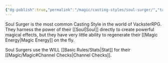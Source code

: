 ```yaml
---
{"dg-publish":true,"permalink":"/magic/casting-styles/soul-surger/","tags":["CastingStyle","WIP"]}
---
```


Soul Surger is the most common Casting Style in the world of VacksterRPG. They harness the power of their [[Soul\|Soul]] directly to create powerful magical effects, but they have very little ability to regenerate their [[Magic Energy\|Magic Energy]] on the fly.

Soul Surgers use the WILL [[Basic Rules/Stats\|Stat]] for their [[Magic/Magic#Channel Checks\|Channel Checks]].